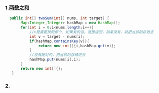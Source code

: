 ### 1.[两数之和](https://leetcode-cn.com/problems/two-sum/)
 ```java
   public int[] twoSum(int[] nums, int target) {
        Map<Integer,Integer> hashMap = new HashMap();
        for(int i = 0;i<nums.length;i++){
            //v是需要找的那个，如果有的话，直接返回，如果没有，就把当前的存进去
            int v = target - nums[i];
            if(hashMap.containsKey(v)){
                return new int[]{i,hashMap.get(v)};
            }
            //没有配对的，把当前的存储进去
            hashMap.put(nums[i],i);
        }
        return new int[]{};
    }
 ```
 
 ### 2.
